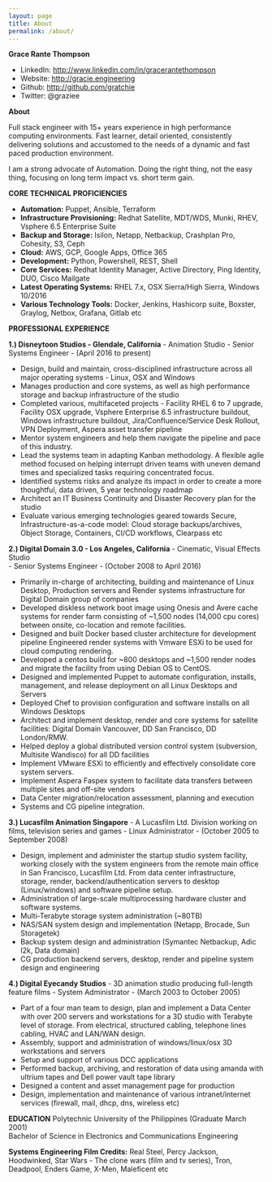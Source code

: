 ```yaml
---
layout: page
title: About
permalink: /about/
---
```


__Grace Rante Thompson__
* LinkedIn: http://www.linkedin.com/in/gracerantethompson
* Website: http://gracie.engineering 
* Github: http://github.com/gratchie  
* Twitter: @graziee

__About__

Full stack engineer with 15+ years experience in high performance computing environments. Fast learner, detail oriented, consistently delivering solutions and accustomed to the needs of a dynamic and fast paced production environment.

I am a strong advocate of Automation. Doing the right thing, not the easy thing, focusing on long term impact vs. short term gain.

__CORE TECHNICAL PROFICIENCIES__

* __Automation:__ Puppet, Ansible, Terraform  
* __Infrastructure Provisioning:__ Redhat Satellite, MDT/WDS, Munki, RHEV, Vsphere 6.5 Enterprise Suite 
* __Backup and Storage:__ Isilon, Netapp, Netbackup, Crashplan Pro, Cohesity, S3, Ceph
* __Cloud:__ AWS, GCP, Google Apps, Office 365 
* __Development:__ Python, Powershell, REST, Shell
* __Core Services:__ Redhat Identity Manager, Active Directory, Ping Identity, DUO, Cisco Mailgate
* __Latest Operating Systems:__ RHEL 7.x, OSX Sierra/High Sierra, Windows 10/2016
* __Various Technology Tools:__ Docker, Jenkins, Hashicorp suite, Boxster, Graylog, Netbox, Grafana, Gitlab etc
						

__PROFESSIONAL EXPERIENCE__
					
__1.) Disneytoon Studios - Glendale, California__
     - Animation Studio
     - Senior Systems Engineer 
     - (April 2016 to present) 

* Design, build and maintain, cross-disciplined infrastructure across all major operating systems - Linux, OSX and Windows
* Manages production and core systems, as well as high performance storage and backup infrastructure of the studio
* Completed various, multifaceted projects - Facility RHEL 6 to 7 upgrade, Facility OSX upgrade, Vsphere Enterprise 6.5 infrastructure buildout, Windows infrastructure buildout, Jira/Confluence/Service Desk Rollout, VPN Deployment, Aspera asset transfer pipeline
* Mentor system engineers and help them navigate the pipeline and pace of this industry. 
* Lead the systems team in adapting Kanban methodology. A flexible agile method focused on helping interrupt driven teams with uneven demand times and specialized tasks requiring concentrated focus.
* Identified systems risks and analyze its impact in order to create a more thoughtful, data driven, 5 year technology roadmap
* Architect an IT Business Continuity and Disaster Recovery plan for the studio
* Evaluate various emerging technologies geared towards Secure, Infrastructure-as-a-code model: Cloud storage backups/archives, Object Storage, Containers, CI/CD workflows, Clearpass etc


__2.) Digital Domain 3.0 - Los Angeles, California__
     - Cinematic, Visual Effects Studio  
     - Senior Systems Engineer 
     - (October 2008 to April 2016)	

* Primarily in-charge of architecting, building and maintenance of Linux Desktop, Production servers and Render systems infrastructure for Digital Domain group of companies
* Developed diskless network boot image using Onesis and Avere cache systems for render farm consisting of ~1,500 nodes (14,000 cpu cores) between onsite, co-location and remote facilities.
* Designed and built Docker based cluster architecture for development pipeline
Engineered render systems with Vmware ESXi to be used for cloud computing rendering.
* Developed a centos build for ~800 desktops and ~1,500 render nodes and migrate the facility from using Debian OS to CentOS.
* Designed and implemented Puppet to automate configuration, installs, management, and release deployment on all Linux Desktops and Servers
* Deployed Chef to provision configuration and software installs on all Windows Desktops
* Architect and implement desktop, render and core systems for satellite facilities: Digital Domain Vancouver, DD San Francisco, DD London/RMW.
* Helped deploy a global distributed version control system (subversion, Multisite Wandisco) for all DD facilities
* Implement VMware ESXi to efficiently and effectively consolidate core system servers.
* Implement Aspera Faspex system to facilitate data transfers between multiple sites and off-site vendors
* Data Center migration/relocation assessment, planning and execution
* Systems and CG pipeline integration.
						
__3.) Lucasfilm Animation Singapore__ 
     - A Lucasfilm Ltd. Division working on films, television series and games 
     - Linux Administrator
     - (October 2005 to September 2008)
								
* Design, implement and administer the startup studio system facility, working closely with the system engineers from the remote main office in San Francisco, Lucasfilm Ltd. From data center infrastructure, storage, render, backend/authentication servers to desktop (Linux/windows) and software pipeline setup.					
* Administration of large-scale multiprocessing hardware cluster and software systems.
* Multi-Terabyte storage system administration (~80TB)
* NAS/SAN system design and implementation (Netapp, Brocade, Sun Storagetek)
* Backup system design and administration (Symantec Netbackup, Adic I2k, Data domain) 
* CG production backend servers, desktop, render and pipeline system design and engineering


__4.) Digital Eyecandy Studios__
     - 3D animation studio producing full-length feature films 
     - System Administrator 
     - (March 2003 to October 2005)
								
* Part of a four man team to design, plan and implement a Data Center with over 200 servers and workstations for a 3D studio with Terabyte level of storage. From electrical, structured cabling, telephone lines cabling, HVAC and LAN/WAN design.
* Assembly, support and administration of windows/linux/osx 3D workstations and servers	
* Setup and support of various DCC applications
* Performed backup, archiving, and restoration of data using amanda with ultrium tapes and Dell power vault tape library
* Designed a content and asset management page for production
* Design, implementation and maintenance of various intranet/internet services (firewall, mail, dhcp, dns, wireless etc)
							
	
__EDUCATION__ 
Polytechnic University of the Philippines (Graduate March 2001)					
Bachelor of Science in Electronics and Communications Engineering
						
__Systems Engineering Film Credits:__ Real Steel, Percy Jackson, Hoodwinked, Star Wars - The clone wars (film and tv series), Tron, Deadpool, Enders Game, X-Men, Maleficent etc 


